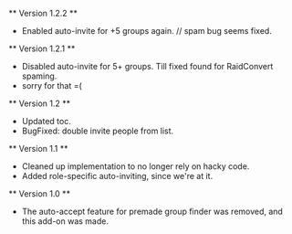 ** Version 1.2.2 **
* Enabled auto-invite for +5 groups again. // spam bug seems fixed.

** Version 1.2.1 **
* Disabled auto-invite for 5+ groups. Till fixed found for RaidConvert spaming.
* sorry for that =(

** Version 1.2 **
* Updated toc.
* BugFixed: double invite people from list.

** Version 1.1 **
* Cleaned up implementation to no longer rely on hacky code.
* Added role-specific auto-inviting, since we're at it.

** Version 1.0 **
* The auto-accept feature for premade group finder was removed, and this add-on was made.
